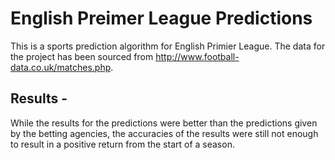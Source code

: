 # English Preimer League Predictions

This is a sports prediction algorithm for English Primier League. The data for the project has been sourced from http://www.football-data.co.uk/matches.php.

## Results - 

While the results for the predictions were better than the predictions given by the betting agencies, the accuracies of the results were still not enough to result in a positive return from the start of a season. 

